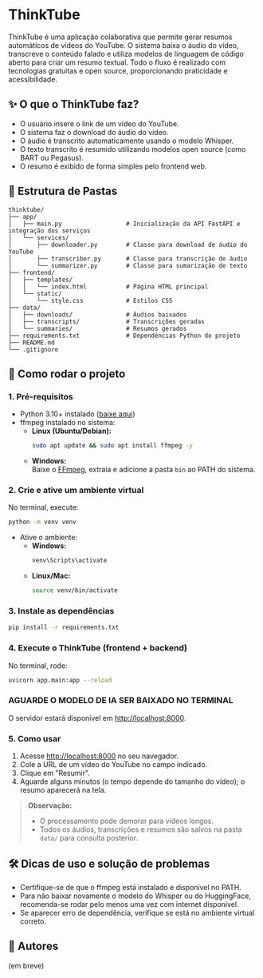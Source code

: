 # ThinkTube

ThinkTube é uma aplicação colaborativa que permite gerar resumos automáticos de vídeos do YouTube. O sistema baixa o áudio do vídeo, transcreve o conteúdo falado e utiliza modelos de linguagem de código aberto para criar um resumo textual. Todo o fluxo é realizado com tecnologias gratuitas e open source, proporcionando praticidade e acessibilidade.

## ✨ O que o ThinkTube faz?
- O usuário insere o link de um vídeo do YouTube.
- O sistema faz o download do áudio do vídeo.
- O áudio é transcrito automaticamente usando o modelo Whisper.
- O texto transcrito é resumido utilizando modelos open source (como BART ou Pegasus).
- O resumo é exibido de forma simples pelo frontend web.

## 📁 Estrutura de Pastas

```
thinktube/
├── app/
│   ├── main.py                  # Inicialização da API FastAPI e integração dos serviços
│   └── services/
│       ├── downloader.py        # Classe para download de áudio do YouTube
│       ├── transcriber.py       # Classe para transcrição de áudio
│       └── summarizer.py        # Classe para sumarização de texto
├── frontend/
│   ├── templates/
│   │   └── index.html           # Página HTML principal
│   └── static/
│       └── style.css            # Estilos CSS
├── data/
│   ├── downloads/               # Áudios baixados
│   ├── transcripts/             # Transcrições geradas
│   └── summaries/               # Resumos gerados
├── requirements.txt             # Dependências Python do projeto
├── README.md
└── .gitignore
```

## 🚀 Como rodar o projeto

### 1. Pré-requisitos

- Python 3.10+ instalado ([baixe aqui](https://www.python.org/downloads/))
- ffmpeg instalado no sistema:
  - **Linux (Ubuntu/Debian):**
    ```bash
    sudo apt update && sudo apt install ffmpeg -y
    ```
  - **Windows:**  
    Baixe o [FFmpeg](https://ffmpeg.org/download.html), extraia e adicione a pasta `bin` ao PATH do sistema.

### 2. Crie e ative um ambiente virtual

No terminal, execute:

```bash
python -m venv venv
```

- Ative o ambiente:
  - **Windows:**
    ```bash
    venv\Scripts\activate
    ```
  - **Linux/Mac:**
    ```bash
    source venv/bin/activate
    ```

### 3. Instale as dependências

```bash
pip install -r requirements.txt
```

### 4. Execute o ThinkTube (frontend + backend)

No terminal, rode:

```bash
uvicorn app.main:app --reload
```
### AGUARDE O MODELO DE IA SER BAIXADO NO TERMINAL

O servidor estará disponível em [http://localhost:8000](http://localhost:8000).

### 5. Como usar

1. Acesse [http://localhost:8000](http://localhost:8000) no seu navegador.
2. Cole a URL de um vídeo do YouTube no campo indicado.
3. Clique em "Resumir".
4. Aguarde alguns minutos (o tempo depende do tamanho do vídeo); o resumo aparecerá na tela.

> **Observação:**  
> - O processamento pode demorar para vídeos longos.  
> - Todos os áudios, transcrições e resumos são salvos na pasta `data/` para consulta posterior.

## 🛠️ Dicas de uso e solução de problemas

- Certifique-se de que o ffmpeg está instalado e disponível no PATH.
- Para não baixar novamente o modelo do Whisper ou do HuggingFace, recomenda-se rodar pelo menos uma vez com internet disponível.
- Se aparecer erro de dependência, verifique se está no ambiente virtual correto.

## 👥 Autores

(em breve)